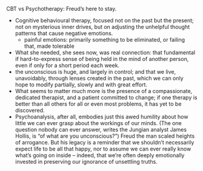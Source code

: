 CBT vs Psychotherapy: Freud’s here to stay.

- Cognitive behavioural therapy, focused not on the past but the present; not on mysterious inner drives, but on adjusting the unhelpful thought patterns that cause negative emotions.
  - painful emotions: primarily something to be eliminated, or failing that, made tolerable
- What she needed, she sees now, was real connection: that fundamental if hard-to-express sense of being held in the mind of another person, even if only for a short period each week.
- the unconscious is huge, and largely in control; and that we live, unavoidably, through lenses created in the past, which we can only hope to modify partially, slowly and with great effort.
- What seems to matter much more is the presence of a compassionate, dedicated therapist, and a patient committed to change; if one therapy is better than all others for all or even most problems, it has yet to be discovered.
- Psychoanalysis, after all, embodies just this awed humility about how little we can ever grasp about the workings of our minds. (The one question nobody can ever answer, writes the Jungian analyst James Hollis, is “of what are you unconscious?”) Freud the man scaled heights of arrogance. But his legacy is a reminder that we shouldn’t necessarily expect life to be all that happy, nor to assume we can ever really know what’s going on inside – indeed, that we’re often deeply emotionally invested in preserving our ignorance of unsettling truths.
